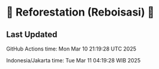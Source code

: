 
# 🌳 Reforestation (Reboisasi) 🌲

## Last Updated

GitHub Actions time: Mon Mar 10 21:19:28 UTC 2025

Indonesia/Jakarta time: Tue Mar 11 04:19:28 WIB 2025
